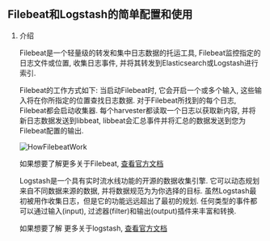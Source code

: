 ## Filebeat和Logstash的简单配置和使用

1. 介绍

   Filebeat是一个轻量级的转发和集中日志数据的托运工具, Filebeat监控指定的日志文件或位置, 收集日志事件, 并将其转发到Elasticsearch或Logstash进行索引. 

   Filebeat的工作方式如下: 当启动Filebeat时, 它会开启一个或多个输入, 这些输入将在你所指定的位置查找日志数据. 对于Filebeat所找到的每个日志, Filebeat都会启动收集器. 每个harvester都读取一个日志以获取新内容, 并将新日志数据发送到libbeat, libbeat会汇总事件并将汇总的数据发送到您为Filebeat配置的输出. 
   
   ![HowFilebeatWork](https://github.com/unknown-admin/document/blob/master/images/filebeat.png)
   
   如果想要了解更多关于Filebeat, [查看官方文档](https://www.elastic.co/guide/en/beats/filebeat/current/index.html)
   
   Logstash是一个具有实时流水线功能的开源的数据收集引擎. 它可以动态规划来自不同数据来源的数据, 并将数据规范为为你选择的目标. 虽然Logstash最初被用作收集日志，但是它的功能远远超出了最初的规划. 任何类型的事件都可以通过输入(input), 过滤器(filter)和输出(output)插件来丰富和转换. 
   
   如果想要了解 更多关于logstash, [查看官方文档](https://www.elastic.co/guide/en/logstash/current/index.html)


   